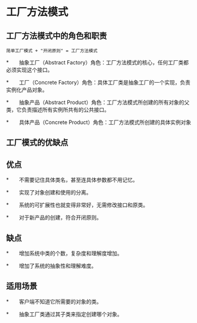 <h1>工厂方法模式</h1>

<h2>工厂方法模式中的角色和职责</h2>

    简单工厂模式 + "开闭原则" = 工厂方法模式

*&emsp;&emsp;抽象工厂（Abstract Factory）角色：工厂方法模式的核心，任何工厂类都必须实现这个接口。

*&emsp;&emsp;工厂（Concrete Factory）角色：具体工厂类是抽象工厂的一个实现，负责实例化产品对象。

*&emsp;&emsp;抽象产品（Abstract Product）角色：工厂方法模式所创建的所有对象的父类，它负责描述所有实例所共有的公共接口。

*&emsp;&emsp;具体产品（Concrete Product）角色：工厂方法模式所创建的具体实例对象

<h2>工厂模式的优缺点</h2>

## 优点

*&emsp;&emsp;不需要记住具体类名，甚至连具体参数都不用记忆。

*&emsp;&emsp;实现了对象创建和使用的分离。

*&emsp;&emsp;系统的可扩展性也就变得非常好，无需修改接口和原类。

*&emsp;&emsp;对于新产品的创建，符合开闭原则。

## 缺点

*&emsp;&emsp;增加系统中类的个数，复杂度和理解度增加。

*&emsp;&emsp;增加了系统的抽象性和理解难度。

## 适用场景

*&emsp;&emsp;客户端不知道它所需要的对象的类。

*&emsp;&emsp;抽象工厂类通过其子类来指定创建哪个对象。
